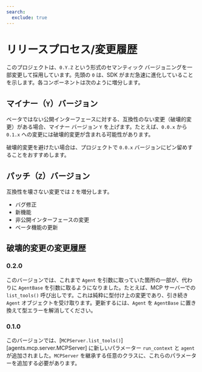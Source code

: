 ```yaml
---
search:
  exclude: true
---
```

# リリースプロセス/変更履歴

このプロジェクトは、`0.Y.Z` という形式のセマンティック バージョニングを一部変更して採用しています。先頭の `0` は、SDK がまだ急速に進化していることを示します。各コンポーネントは次のように増分します。

## マイナー（`Y`）バージョン

ベータではない公開インターフェースに対する、互換性のない変更（破壊的変更）がある場合、マイナー バージョン `Y` を上げます。たとえば、`0.0.x` から `0.1.x` への変更には破壊的変更が含まれる可能性があります。

破壊的変更を避けたい場合は、プロジェクトで `0.0.x` バージョンにピン留めすることをおすすめします。

## パッチ（`Z`）バージョン

互換性を壊さない変更では `Z` を増分します。

- バグ修正
- 新機能
- 非公開インターフェースの変更
- ベータ機能の更新

## 破壊的変更の変更履歴

### 0.2.0

このバージョンでは、これまで `Agent` を引数に取っていた箇所の一部が、代わりに `AgentBase` を引数に取るようになりました。たとえば、MCP サーバーでの `list_tools()` 呼び出しです。これは純粋に型付け上の変更であり、引き続き `Agent` オブジェクトを受け取ります。更新するには、`Agent` を `AgentBase` に置き換えて型エラーを解消してください。

### 0.1.0

このバージョンでは、[`MCPServer.list_tools()`][agents.mcp.server.MCPServer] に新しいパラメーター `run_context` と `agent` が追加されました。`MCPServer` を継承する任意のクラスに、これらのパラメーターを追加する必要があります。